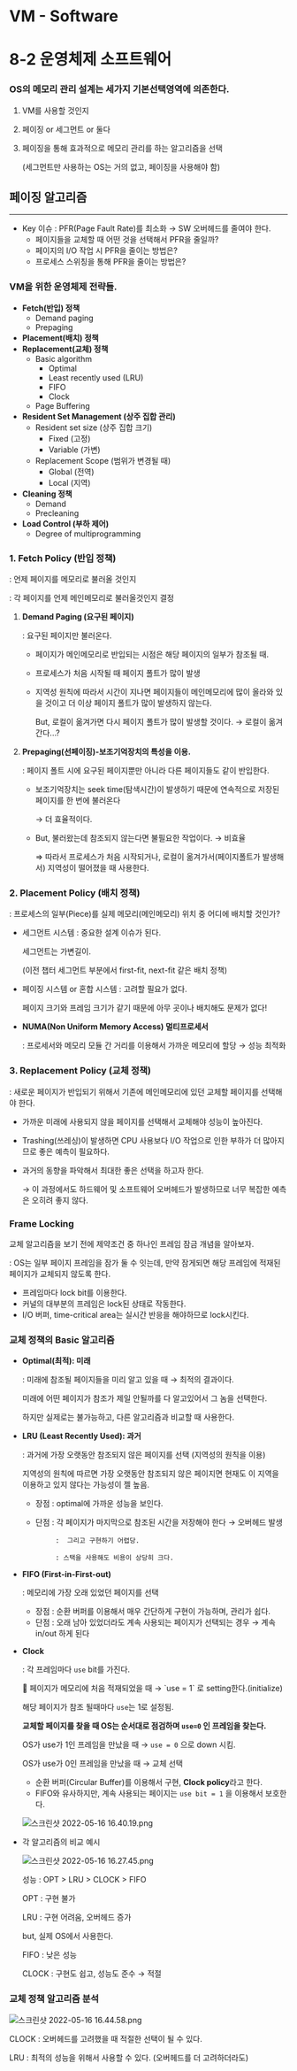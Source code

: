 # VM - Software

# 8-2 운영체제 소프트웨어

### OS의 메모리 관리 설계는 세가지 기본선택영역에 의존한다.

1. VM를 사용할 것인지
2. 페이징 or 세그먼트 or 둘다
3. 페이징을 통해 효과적으로 메모리 관리를 하는 알고리즘을 선택
    
    (세그먼트만 사용하는 OS는 거의 없고, 페이징을 사용해야 함)
    

## 페이징 알고리즘

---

- Key 이슈 : PFR(Page Fault Rate)를 최소화 → SW 오버헤드를 줄여야 한다.
    - 페이지들을 교체할 때 어떤 것을 선택해서 PFR을 줄일까?
    - 페이지의 I/O 작업 시 PFR을 줄이는 방법은?
    - 프로세스 스위칭을 통해 PFR을 줄이는 방법은?

### VM을 위한 운영체제 전략들.

- **Fetch(반입) 정책**
    - Demand paging
    - Prepaging
- **Placement(배치) 정책**
- **Replacement(교체) 정책**
    - Basic algorithm
        - Optimal
        - Least recently used (LRU)
        - FIFO
        - Clock
    - Page Buffering
- **Resident Set Management (상주 집합 관리)**
    - Resident set size (상주 집합 크기)
        - Fixed (고정)
        - Variable (가변)
    - Replacement Scope (범위가 변경될 때)
        - Global (전역)
        - Local (지역)
- **Cleaning 정책**
    - Demand
    - Precleaning
- **Load Control (부하 제어)**
    - Degree of multiprogramming

### 1. Fetch Policy (반입 정책)

: 언제 페이지를 메모리로 불러올 것인지

: 각 페이지를 언제 메인메모리로 불러올것인지 결정

1. **Demand Paging (요구된 페이지)**
    
    : 요구된 페이지만 불러온다.
    
    - 페이지가 메인메모리로 반입되는 시점은 해당 페이지의 일부가 참조될 때.
    - 프로세스가 처음 시작될 때 페이지 폴트가 많이 발생
    - 지역성 원칙에 따라서 시간이 지나면 페이지들이 메인메모리에 많이 올라와 있을 것이고 더 이상 페이지 폴트가 많이 발생하지 않는다.
        
        But, 로컬이 옮겨가면 다시 페이지 폴트가 많이 발생할 것이다. → 로컬이 옮겨간다...?
        
2. **Prepaging(선페이징)-보조기억장치의 특성을 이용.**
    
    : 페이지 폴트 시에 요구된 페이지뿐만 아니라 다른 페이지들도 같이 반입한다.
    
    - 보조기억장치는 seek time(탐색시간)이 발생하기 때문에 연속적으로 저장된 페이지를 한 번에 불러온다
        
        → 더 효율적이다.
        
    - But, 불러왔는데 참조되지 않는다면 불필요한 작업이다. → 비효율
        
        ⇒ 따라서 프로세스가 처음 시작되거나, 로컬이 옮겨가서(페이지폴트가 발생해서) 지역성이 떨어졌을 때 사용한다.
        

### 2. Placement Policy (배치 정책)

: 프로세스의 일부(Piece)를 실제 메모리(메인메모리) 위치 중 어디에 배치할 것인가?

- 세그먼트 시스템 : 중요한 설계 이슈가 된다.
    
    세그먼트는 가변길이.
    
    (이전 챕터 세그먼트 부분에서 first-fit, next-fit 같은 배치 정책)
    
- 페이징 시스템 or 혼합 시스템 :  고려할 필요가 없다.
    
    페이지 크기와 프레임 크기가 같기 때문에 아무 곳이나 배치해도 문제가 없다!
    
- **NUMA(Non Uniform Memory Access) 멀티프로세서**
    
    : 프로세서와 메모리 모듈 간 거리를 이용해서 가까운 메모리에 할당 → 성능 최적화
    

### 3. Replacement Policy (교체 정책)

: 새로운 페이지가 반입되기 위해서 기존에 메인메모리에 있던 교체할 페이지를 선택해야 한다.

- 가까운 미래에 사용되지 않을 페이지를 선택해서 교체해야 성능이 높아진다.
- Trashing(쓰레싱)이 발생하면 CPU 사용보다 I/O 작업으로 인한 부하가 더 많아지므로 좋은 예측이 필요하다.

- 과거의 동향을 파악해서 최대한 좋은 선택을 하고자 한다.
    
    → 이 과정에서도 하드웨어 및 소프트웨어 오버헤드가 발생하므로 너무 복잡한 예측은 오히려 좋지 않다.
    

### Frame Locking

교체 알고리즘을 보기 전에 제약조건 중 하나인 프레임 잠금 개념을 알아보자.

: OS는 일부 페이지 프레임을 잠가 둘 수 잇는데, 만약 잠게되면 해당 프레임에 적재된 페이지가 교체되지 않도록 한다.

- 프레임마다 lock bit를 이용한다.
- 커널의 대부분의 프레임은 lock된 상태로 작동한다.
- I/O 버퍼, time-critical area는 실시간 반응을 해야하므로 lock시킨다.

### 교체 정책의 Basic 알고리즘

- **Optimal(최적): 미래**
    
    : 미래에 참조될 페이지들을 미리 알고 있을 때 → 최적의 결과이다.
    
    미래에 어떤 페이지가 참조가 제일 안될까를 다 알고있어서 그 놈을 선택한다.
    
    하지만 실제로는 불가능하고, 다른 알고리즘과 비교할 때 사용한다.
    
- **LRU (Least Recently Used): 과거**
    
    : 과거에 가장 오랫동안 참조되지 않은 페이지를 선택 (지역성의 원칙을 이용)
    
    지역성의 원칙에 따르면 가장 오랫동안 참조되지 않은 페이지면 현재도 이 지역을 이용하고 있지 않다는 가능성이 젤 높음.
    
    - 장점 : optimal에 가까운 성능을 보인다.
    - 단점 : 각 페이지가 마지막으로 참조된 시간을 저장해야 한다 → 오버헤드 발생
        
               :  그리고 구현하기 어렵당.
        
               : 스택을 사용해도 비용이 상당히 크다.
        
- **FIFO (First-in-First-out)**
    
    : 메모리에 가장 오래 있었던 페이지를 선택
    
    - 장점 : 순환 버퍼를 이용해서 매우 간단하게 구현이 가능하며, 관리가 쉽다.
    - 단점 : 오래 남아 있었더라도 계속 사용되는 페이지가 선택되는 경우 → 계속 in/out 하게 된다
- **Clock**
    
    : 각 프레임마다 `use` bit를 가진다.
    
    <aside>
    📄 페이지가 메모리에 처음 적재되었을 때 → `use = 1` 로 setting한다.(initialize)
    
    해당 페이지가 참조 될때마다 `use`는 1로 설정됨.
    
    **교체할 페이지를 찾을 때 OS는 순서대로 점검하며 `use=0` 인 프레임을 찾는다.**
    
    OS가 use가 1인 프레임을 만났을 때 → `use = 0` 으로 down 시킴.
    
    OS가 use가 0인 프레임을 만났을 때 → 교체 선택 
    
    </aside>
    
    - 순환 버퍼(Circular Buffer)를 이용해서 구현, **Clock policy**라고 한다.
    - FIFO와 유사하지만, 계속 사용되는 페이지는 `use bit = 1` 을 이용해서 보호한다.
    
    ![스크린샷 2022-05-16 16.40.19.png](VM%20-%20Software%203144913671994c2e8e979ac4f0332a88/%E1%84%89%E1%85%B3%E1%84%8F%E1%85%B3%E1%84%85%E1%85%B5%E1%86%AB%E1%84%89%E1%85%A3%E1%86%BA_2022-05-16_16.40.19.png)
    

- 각 알고리즘의 비교 예시
    
    ![스크린샷 2022-05-16 16.27.45.png](VM%20-%20Software%203144913671994c2e8e979ac4f0332a88/%E1%84%89%E1%85%B3%E1%84%8F%E1%85%B3%E1%84%85%E1%85%B5%E1%86%AB%E1%84%89%E1%85%A3%E1%86%BA_2022-05-16_16.27.45.png)
    
    성능 : OPT > LRU > CLOCK > FIFO
    
    OPT : 구현 불가
    
    LRU : 구현 어려움, 오버헤드 증가
    
    but, 실제 OS에서 사용한다.
    
    FIFO : 낮은 성능
    
    CLOCK : 구현도 쉽고, 성능도 준수 → 적절
    

### 교체 정책 알고리즘 분석

![스크린샷 2022-05-16 16.44.58.png](VM%20-%20Software%203144913671994c2e8e979ac4f0332a88/%E1%84%89%E1%85%B3%E1%84%8F%E1%85%B3%E1%84%85%E1%85%B5%E1%86%AB%E1%84%89%E1%85%A3%E1%86%BA_2022-05-16_16.44.58.png)

CLOCK : 오버헤드를 고려했을 때 적절한 선택이 될 수 있다.

LRU : 최적의 성능을 위해서 사용할 수 있다. (오버헤드를 더 고려하더라도)